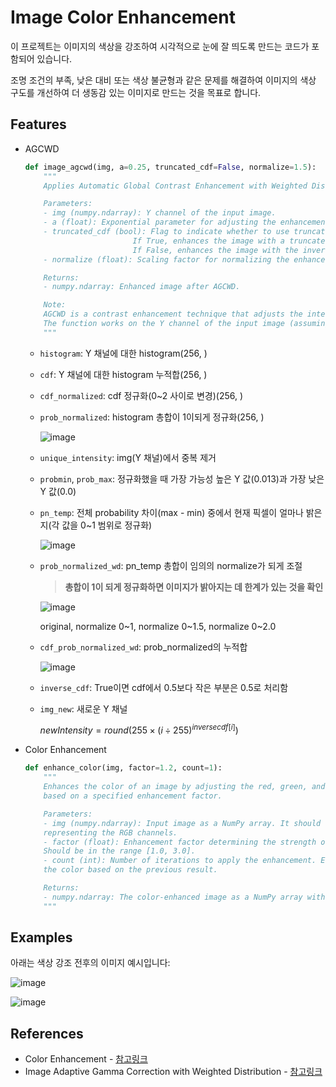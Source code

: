 # Image Color Enhancement

이 프로젝트는 이미지의 색상을 강조하여 시각적으로 눈에 잘 띄도록 만드는 코드가 포함되어 있습니다. 

조명 조건의 부족, 낮은 대비 또는 색상 불균형과 같은 문제를 해결하여 이미지의 색상 구도를 개선하여 더 생동감 있는 이미지로 만드는 것을 목표로 합니다.


## Features
- AGCWD
    ```python
    def image_agcwd(img, a=0.25, truncated_cdf=False, normalize=1.5):
        """
        Applies Automatic Global Contrast Enhancement with Weighted Distribution (AGCWD) to an input image.

        Parameters:
        - img (numpy.ndarray): Y channel of the input image.
        - a (float): Exponential parameter for adjusting the enhancement strength. Default is 0.25.
        - truncated_cdf (bool): Flag to indicate whether to use truncated cumulative distribution function.
                            If True, enhances the image with a truncated inverse cumulative distribution function.
                            If False, enhances the image with the inverse cumulative distribution function. Default is False.
        - normalize (float): Scaling factor for normalizing the enhanced image. Default is 1.5.

        Returns:
        - numpy.ndarray: Enhanced image after AGCWD.

        Note:
        AGCWD is a contrast enhancement technique that adjusts the intensity distribution of the image to improve visual quality.
        The function works on the Y channel of the input image (assuming YUV or similar color space).
        """
    ```
    - `histogram`: Y 채널에 대한 histogram(256, )
    - `cdf`: Y 채널에 대한 histogram 누적합(256, )
    - `cdf_normalized`: cdf 정규화(0~2 사이로 변경)(256, )
    - `prob_normalized`: histogram 총합이 1이되게 정규화(256, )

        ![image](https://github.com/sehyeon518/Favorfit-Color-Equalization/assets/84698896/5cb2bf5e-8910-4692-93b7-44ca9e59d5d7)

    - `unique_intensity`: img(Y 채널)에서 중복 제거
    - `probmin`, `prob_max`: 정규화했을 때 가장 가능성 높은 Y 값(0.013)과 가장 낮은 Y 값(0.0)
    - `pn_temp`: 전체 probability 차이(max - min) 중에서 현재 픽셀이 얼마나 밝은지(각 값을 0~1 범위로 정규화)
        
        ![image](https://github.com/sehyeon518/Favorfit-Color-Equalization/assets/84698896/3ea98e79-9ad6-4362-ae26-23d0e1500489)
        
    - `prob_normalized_wd`: pn_temp 총합이 임의의 normalize가 되게 조절

        > **총합이 1이 되게 정규화하면 이미지가 밝아지는 데 한계가 있는 것을 확인**

        ![image](https://github.com/sehyeon518/Favorfit-Color-Equalization/assets/84698896/4b2cd745-2fa8-4500-b906-2d5a7d1470b5)
        
        original, normalize 0~1, normalize 0~1.5, normalize 0~2.0
        
    - `cdf_prob_normalized_wd`: prob_normalized의 누적합
        
        ![image](https://github.com/sehyeon518/Favorfit-Color-Equalization/assets/84698896/9d97a285-2d8d-4436-afec-7ec3283494fc)
        
    - `inverse_cdf`: True이면 cdf에서 0.5보다 작은 부분은 0.5로 처리함
    - `img_new`: 새로운 Y 채널
        
        
        $newIntensity=round(255×(i ÷ 255) ^ {inversecdf[i]})$

- Color Enhancement
    ```python
    def enhance_color(img, factor=1.2, count=1):
        """
        Enhances the color of an image by adjusting the red, green, and blue values
        based on a specified enhancement factor.

        Parameters:
        - img (numpy.ndarray): Input image as a NumPy array. It should have shape (height, width, 3) 
        representing the RGB channels.
        - factor (float): Enhancement factor determining the strength of color enhancement. 
        Should be in the range [1.0, 3.0].
        - count (int): Number of iterations to apply the enhancement. Each iteration further enhances 
        the color based on the previous result.

        Returns:
        - numpy.ndarray: The color-enhanced image as a NumPy array with values in the range [0, 255].
        """
    ```
## Examples

아래는 색상 강조 전후의 이미지 예시입니다:

![image](https://github.com/sehyeon518/Favorfit-Color-Equalization/assets/84698896/11fb584a-41ea-4946-9c06-3d06a74e47e3)

![image](https://github.com/sehyeon518/Favorfit-Color-Equalization/assets/84698896/937466c6-574c-41e3-9407-6919ab067351)

## References
- Color Enhancement - [참고링크](https://irsa.ipac.caltech.edu/applications/FinderChart/docs/color_enhance.html)
- Image Adaptive Gamma Correction with Weighted Distribution - [참고링크](https://github.com/leowang7/iagcwd)